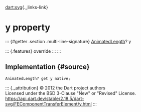 [dart:svg](../../dart-svg/dart-svg-library){._links-link}

y property
==========

::: {#getter .section .multi-line-signature}
[AnimatedLength](../animatedlength-class)? y

::: {.features}
override
:::
:::

Implementation {#source}
--------------

``` {.language-dart data-language="dart"}
AnimatedLength? get y native;
```

::: {._attribution}
© 2012 the Dart project authors\
Licensed under the BSD 3-Clause \"New\" or \"Revised\" License.\
<https://api.dart.dev/stable/2.18.5/dart-svg/FEComponentTransferElement/y.html>
:::
